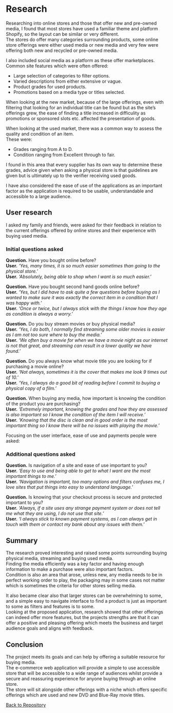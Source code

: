# Research  
Researching into online stores and those that offer new and pre-owned media, I found that most stores have used a familiar theme and platform Shopify, so the layout can be similar or very different.  
The stores do offer many categories surrounding products, some online store offerings were either used media or new media and very few were offering both new and recycled or pre-owned media.  

I also included social media as a platform as these offer marketplaces.  
Common site features which were often offered:  
- Large selection of categories to filter options.  
- Varied descriptions from either extensive or vague.  
- Product grades for used products.  
- Promotions based on a media type or titles selected.  

When looking at the new market, because of the large offerings, even with filtering that looking for an individual title can be found but as the site’s offerings grew, the ease of finding a title increased in difficulity as promotions or sponsored slots etc. affected the presentation of goods.  

When looking at the used market, there was a common way to assess the quality and condition of an item.  
These were:  
- Grades ranging from A to D.  
- Condition ranging from Excellent through to fair.  

I found in this area that every supplier has its own way to determine these grades, advice given when asking a physical store is that guidelines are given but is ultimately up to the verifier receiving used goods.  

I have also considered the ease of use of the applications as an important factor as the application is required to be usable, understandable and accessible to a large audience.  

## User research  
I asked my family and friends, were asked for their feedback in relation to the current offerings offered by online stores and their experience with buying used media.  

### Initial questions asked  
**Question.** Have you bought online before?    
**User.** _‘Yes, many times, it is so much easier sometimes than going to the physical store.’_  
**User.** _‘Absolutely, being able to shop when I want is so much easier.’_  

**Question.** Have you bought second hand goods online before?    
**User.** _‘Yes, but I did have to ask quite a few questions before buying as I wanted to make sure it was exactly the correct item in a condition that I was happy with.’_  
**User.** _‘Once or twice, but I always stick with the things I know how they age as condition is always a worry.’_  

**Question.** Do you buy stream movies or buy physical media?  
**User.** _‘Yes, I do both, I normally find streaming some older movies is easier as I am not too sure where to buy the media.’_  
**User.** _‘We often buy a movie for when we have a movie night as our internet is not that great, and streaming can result in a lower quality we have found.’_  

**Question.** Do you always know what movie title you are looking for if purchasing a movie online?    
**User.** _‘Not always, sometimes it is the cover that makes me look 9 times out of 10.’_  
**User.** _‘Yes, I always do a good bit of reading before I commit to buying a physical copy of a film.’_  

**Question.** When buying any media, how important is knowing the condition of the product you are purchasing?    
**User.** _‘Extremely important, knowing the grades and how they are assessed is also important so I know the condition of the item I will receive.’_  
**User.** _‘Knowing that the disc is clean and in good order is the most important thing so I know there will be no issues with playing the movie.’_  

Focusing on the user interface, ease of use and payments people were asked:  

### Additional questions asked  
**Question.** Is navigation of a site and ease of use important to you?  
**User.** _‘Easy to use and being able to get to what I want are the most important things to me.’_  
**User.** _‘Navigation is important, too many options and filters confuses me, I love sites that put things into easy to understand language.’_  

**Question.** Is knowing that your checkout process is secure and protected important to you?  
**User.** _‘Always, if a site uses any strange payment system or does not tell me what they are using, I do not use that site.’_  
**User.** _‘I always stick to known payment systems, as I can always get in touch with them or contact my bank about any issues with them.’_  

## Summary
The research proved interesting and raised some points surrounding buying physical media, streaming and buying used media.  
Finding the media efficiently was a key factor and having enough information to make a purchase were also important factors.  
Condition is also an area that arose, unless new, any media needs to be in perfect working order to play, the packaging may in some cases not matter which is sometimes the criteria for other stores selling media.  

It also became clear also that larger stores can be overwhelming to some, and a simple easy to navigate interface to find a product is just as important to some as filters and features is to some.  
Looking at the proposed application, research showed that other offerings can indeed offer more features, but the projects strengths are that it can offer a positive and pleasing offering which meets the business and target audience goals and aligns with feedback.  

## Conclusion
The project meets its goals and can help by offering a suitable resource for buying media.  
The e-commerce web application will provide a simple to use accessible store that will be accessible to a wide range of audiences whilst provide a secure and reassuring experience for anyone buying through an online store.  
The store will sit alongside other offerings with a niche which offers specific offerings which are used and new DVD and Blue-Ray movie titles.  

[Back to Repository](https://github.com/JHodgkins/MSP4-MovieBox)  